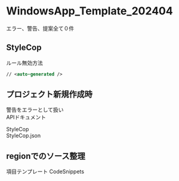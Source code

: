 # WindowsApp_Template_202404

エラー、警告、提案全て０件

## StyleCop

ルール無効方法

```xml
// <auto-generated />
```

## プロジェクト新規作成時

警告をエラーとして扱い  
APIドキュメント

StyleCop  
StyleCop.json

## regionでのソース整理

項目テンプレート
CodeSnippets

